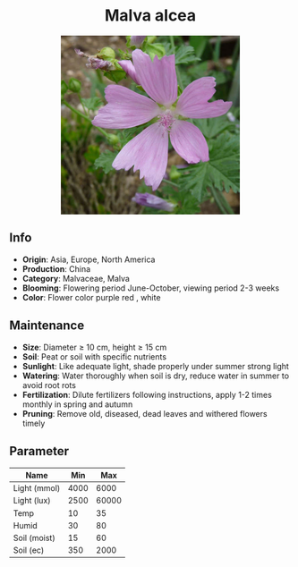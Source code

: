 <h1 align='center'>Malva alcea</h1>
<p align="center">
    <img 
        align='center'
        width='320'
        src="../images/malva alcea.png" 
        alt='Malva alcea' />
</p>

## Info

 - **Origin**: Asia, Europe, North America
 - **Production**: China
 - **Category**: Malvaceae, Malva
 - **Blooming**: Flowering period June-October, viewing period 2-3 weeks
 - **Color**: Flower color purple red , white

## Maintenance

 - **Size**: Diameter ≥ 10 cm, height ≥ 15 cm
 - **Soil**: Peat or soil with specific nutrients
 - **Sunlight**: Like adequate light, shade properly under summer strong light
 - **Watering**: Water thoroughly when soil is dry, reduce water in summer to avoid root rots
 - **Fertilization**: Dilute fertilizers following instructions, apply 1-2 times monthly in spring and autumn
 - **Pruning**: Remove old, diseased, dead leaves and withered flowers timely

## Parameter

| Name         | Min  | Max   |
|--------------|------|-------|
| Light (mmol) | 4000 | 6000  |
| Light (lux)  | 2500 | 60000 |
| Temp         | 10    | 35    |
| Humid        | 30   | 80    |
| Soil (moist) | 15   | 60    |
| Soil (ec)    | 350  | 2000  |